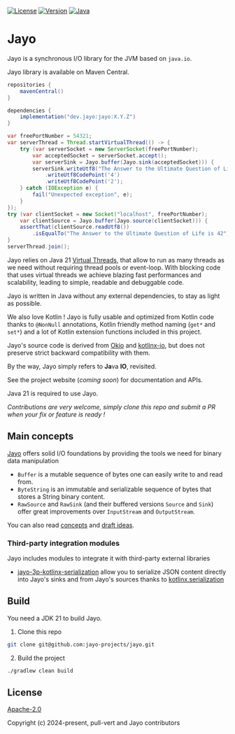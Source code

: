 [![License](https://img.shields.io/badge/license-Apache%20License%202.0-blue.svg?logo=apache&style=flat-square)](https://www.apache.org/licenses/LICENSE-2.0)
[![Version](https://img.shields.io/maven-central/v/dev.jayo/jayo?logo=apache-maven&color=&style=flat-square)](https://central.sonatype.com/artifact/dev.jayo/jayo)
[![Java](https://img.shields.io/badge/Java-21-ED8B00?logo=openjdk&logoColor=white&style=flat-square)](https://www.java.com/en/download/help/whatis_java.html)

# Jayo

Jayo is a synchronous I/O library for the JVM based on `java.io`.

Jayo library is available on Maven Central.
```groovy
repositories {
    mavenCentral()
}

dependencies {
    implementation("dev.jayo:jayo:X.Y.Z")
}
```
```java
var freePortNumber = 54321;
var serverThread = Thread.startVirtualThread(() -> {
    try (var serverSocket = new ServerSocket(freePortNumber);
        var acceptedSocket = serverSocket.accept();
        var serverSink = Jayo.buffer(Jayo.sink(acceptedSocket))) {
        serverSink.writeUtf8("The Answer to the Ultimate Question of Life is ")
            .writeUtf8CodePoint('4')
            .writeUtf8CodePoint('2');
    } catch (IOException e) {
        fail("Unexpected exception", e);
    }
});
try (var clientSocket = new Socket("localhost", freePortNumber);
    var clientSource = Jayo.buffer(Jayo.source(clientSocket))) {
    assertThat(clientSource.readUtf8())
        .isEqualTo("The Answer to the Ultimate Question of Life is 42");
}
serverThread.join();
```

Jayo relies on Java 21 [Virtual Threads](https://wiki.openjdk.java.net/display/loom/Main), that allow to run as many
threads as we need without requiring thread pools or event-loop. With blocking code that uses virtual threads we achieve
blazing fast performances and scalability, leading to simple, readable and debuggable code.

Jayo is written in Java without any external dependencies, to stay as light as possible.

We also love Kotlin ! Jayo is fully usable and optimized from Kotlin code thanks to `@NonNull` annotations, Kotlin
friendly method naming (`get*` and `set*`) and a lot of Kotlin extension functions included in this project.

Jayo's source code is derived from [Okio](https://github.com/square/okio) and
[kotlinx-io](https://github.com/Kotlin/kotlinx-io), but does not preserve strict backward compatibility with them.

By the way, Jayo simply refers to **Ja**va **IO**, revisited.

See the project website (*coming soon*) for documentation and APIs.

Java 21 is required to use Jayo.

*Contributions are very welcome, simply clone this repo and submit a PR when your fix or feature is ready !*

## Main concepts

[Jayo](./core) offers solid I/O foundations by providing the tools we need for binary data manipulation
* `Buffer` is a mutable sequence of bytes one can easily write to and read from.
* `ByteString` is an immutable and serializable sequence of bytes that stores a String binary content.
* `RawSource` and `RawSink` (and their buffered versions `Source` and `Sink`) offer great improvements over
`InputStream` and `OutputStream`.

You can also read [concepts](CONCEPT.md) and [draft ideas](DRAFT_IDEAS.md).

### Third-party integration modules

Jayo includes modules to integrate it with third-party external libraries
* [jayo-3p-kotlinx-serialization](./third-party/kotlinx-serial) allow you to serialize JSON content directly into Jayo's sinks and
from Jayo's sources thanks to [kotlinx.serialization](https://github.com/Kotlin/kotlinx.serialization)

## Build

You need a JDK 21 to build Jayo.

1. Clone this repo

```bash
git clone git@github.com:jayo-projects/jayo.git
```

2. Build the project

```bash
./gradlew clean build
```

## License

[Apache-2.0](https://opensource.org/license/apache-2-0)

Copyright (c) 2024-present, pull-vert and Jayo contributors
